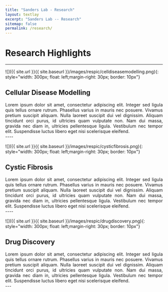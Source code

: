 ```yaml
---
title: "Sanders Lab - Research"
layout: textlay
excerpt: "Sanders Lab -- Research"
sitemap: false
permalink: /research/
---
```


# Research Highlights

---

![]({{ site.url }}{{ site.baseurl }}/images/respic/celldiseasemodelling.png){: style="width: 300px; float: left;margin-right: 30px; border: 10px"}

## Cellular Disease Modelling
<div style="text-align: justify">
Lorem ipsum dolor sit amet, consectetur adipiscing elit. Integer sed ligula quis tellus ornare rutrum. Phasellus varius in mauris nec posuere. Vivamus pretium suscipit aliquam. Nulla laoreet suscipit dui vel dignissim. Aliquam tincidunt orci purus, id ultricies quam vulputate non. Nam dui massa, gravida nec diam in, ultricies pellentesque ligula. Vestibulum nec tempor elit. Suspendisse luctus libero eget nisi scelerisque eleifend. 
</div>
---- 


![]({{ site.url }}{{ site.baseurl }}/images/respic/cysticfibrosis.png){: style="width: 300px; float: left;margin-right: 30px; border: 10px"}

## Cystic Fibrosis
<div style="text-align: justify">
Lorem ipsum dolor sit amet, consectetur adipiscing elit. Integer sed ligula quis tellus ornare rutrum. Phasellus varius in mauris nec posuere. Vivamus pretium suscipit aliquam. Nulla laoreet suscipit dui vel dignissim. Aliquam tincidunt orci purus, id ultricies quam vulputate non. Nam dui massa, gravida nec diam in, ultricies pellentesque ligula. Vestibulum nec tempor elit. Suspendisse luctus libero eget nisi scelerisque eleifend.  
</div>
---- 


![]({{ site.url }}{{ site.baseurl }}/images/respic/drugdiscovery.png){: style="width: 300px; float: left;margin-right: 30px; border: 10px"}

## Drug Discovery 
<div style="text-align: justify">
Lorem ipsum dolor sit amet, consectetur adipiscing elit. Integer sed ligula quis tellus ornare rutrum. Phasellus varius in mauris nec posuere. Vivamus pretium suscipit aliquam. Nulla laoreet suscipit dui vel dignissim. Aliquam tincidunt orci purus, id ultricies quam vulputate non. Nam dui massa, gravida nec diam in, ultricies pellentesque ligula. Vestibulum nec tempor elit. Suspendisse luctus libero eget nisi scelerisque eleifend. 
</div>
---


